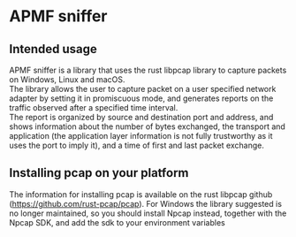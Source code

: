 # APMF sniffer
## Intended usage
APMF sniffer is a library that uses the rust libpcap library to capture packets on Windows, Linux and macOS.\
The library allows the user to capture packet on a user specified network adapter
by setting it in promiscuous mode, and generates reports on the traffic observed after
a specified time interval.\
The report is organized by source and destination port and address, and shows information
about the number of bytes exchanged, the transport and application (the application layer information
is not fully trustworthy as it uses the port to imply it), and a time of first and last
packet exchange.
## Installing pcap on your platform
The information for installing pcap is available on the rust libpcap github (https://github.com/rust-pcap/pcap).
For Windows the library suggested is no longer maintained, so you should install Npcap
instead, together with the Npcap SDK, and add the sdk to your environment variables
